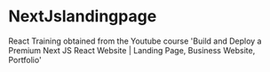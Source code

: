 # NextJslandingpage
React Training obtained from the Youtube course 'Build and Deploy a Premium Next JS React Website | Landing Page, Business Website, Portfolio'
